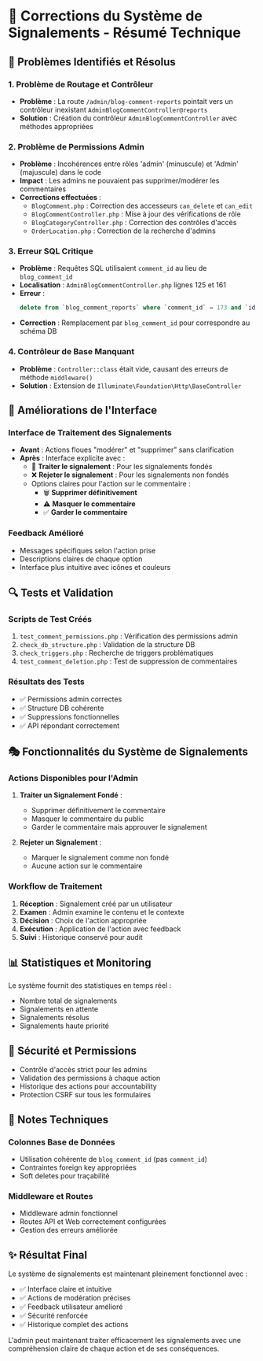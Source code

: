 # 🔧 Corrections du Système de Signalements - Résumé Technique

## 🎯 Problèmes Identifiés et Résolus

### 1. **Problème de Routage et Contrôleur**
- **Problème** : La route `/admin/blog-comment-reports` pointait vers un contrôleur inexistant `AdminBlogCommentController@reports`
- **Solution** : Création du contrôleur `AdminBlogCommentController` avec méthodes appropriées

### 2. **Problème de Permissions Admin**
- **Problème** : Incohérences entre rôles 'admin' (minuscule) et 'Admin' (majuscule) dans le code
- **Impact** : Les admins ne pouvaient pas supprimer/modérer les commentaires
- **Corrections effectuées** :
  - `BlogComment.php` : Correction des accesseurs `can_delete` et `can_edit`
  - `BlogCommentController.php` : Mise à jour des vérifications de rôle
  - `BlogCategoryController.php` : Correction des contrôles d'accès
  - `OrderLocation.php` : Correction de la recherche d'admins

### 3. **Erreur SQL Critique**
- **Problème** : Requêtes SQL utilisaient `comment_id` au lieu de `blog_comment_id`
- **Localisation** : `AdminBlogCommentController.php` lignes 125 et 161
- **Erreur** : 
  ```sql
  delete from `blog_comment_reports` where `comment_id` = 173 and `id` != 22
  ```
- **Correction** : Remplacement par `blog_comment_id` pour correspondre au schéma DB

### 4. **Contrôleur de Base Manquant**
- **Problème** : `Controller::class` était vide, causant des erreurs de méthode `middleware()`
- **Solution** : Extension de `Illuminate\Foundation\Http\BaseController`

## 🚀 Améliorations de l'Interface

### Interface de Traitement des Signalements
- **Avant** : Actions floues "modérer" et "supprimer" sans clarification
- **Après** : Interface explicite avec :
  - 🎯 **Traiter le signalement** : Pour les signalements fondés
  - ❌ **Rejeter le signalement** : Pour les signalements non fondés
  - Options claires pour l'action sur le commentaire :
    - 🗑️ **Supprimer définitivement**
    - ⚠️ **Masquer le commentaire** 
    - ✅ **Garder le commentaire**

### Feedback Amélioré
- Messages spécifiques selon l'action prise
- Descriptions claires de chaque option
- Interface plus intuitive avec icônes et couleurs

## 🔍 Tests et Validation

### Scripts de Test Créés
1. `test_comment_permissions.php` : Vérification des permissions admin
2. `check_db_structure.php` : Validation de la structure DB
3. `check_triggers.php` : Recherche de triggers problématiques
4. `test_comment_deletion.php` : Test de suppression de commentaires

### Résultats des Tests
- ✅ Permissions admin correctes
- ✅ Structure DB cohérente
- ✅ Suppressions fonctionnelles
- ✅ API répondant correctement

## 🎭 Fonctionnalités du Système de Signalements

### Actions Disponibles pour l'Admin
1. **Traiter un Signalement Fondé** :
   - Supprimer définitivement le commentaire
   - Masquer le commentaire du public
   - Garder le commentaire mais approuver le signalement

2. **Rejeter un Signalement** :
   - Marquer le signalement comme non fondé
   - Aucune action sur le commentaire

### Workflow de Traitement
1. **Réception** : Signalement créé par un utilisateur
2. **Examen** : Admin examine le contenu et le contexte
3. **Décision** : Choix de l'action appropriée
4. **Exécution** : Application de l'action avec feedback
5. **Suivi** : Historique conservé pour audit

## 📊 Statistiques et Monitoring

Le système fournit des statistiques en temps réel :
- Nombre total de signalements
- Signalements en attente
- Signalements résolus
- Signalements haute priorité

## 🔐 Sécurité et Permissions

- Contrôle d'accès strict pour les admins
- Validation des permissions à chaque action
- Historique des actions pour accountability
- Protection CSRF sur tous les formulaires

## 📝 Notes Techniques

### Colonnes Base de Données
- Utilisation cohérente de `blog_comment_id` (pas `comment_id`)
- Contraintes foreign key appropriées
- Soft deletes pour traçabilité

### Middleware et Routes
- Middleware admin fonctionnel
- Routes API et Web correctement configurées
- Gestion des erreurs améliorée

## ✨ Résultat Final

Le système de signalements est maintenant pleinement fonctionnel avec :
- ✅ Interface claire et intuitive
- ✅ Actions de modération précises
- ✅ Feedback utilisateur amélioré
- ✅ Sécurité renforcée
- ✅ Historique complet des actions

L'admin peut maintenant traiter efficacement les signalements avec une compréhension claire de chaque action et de ses conséquences.
